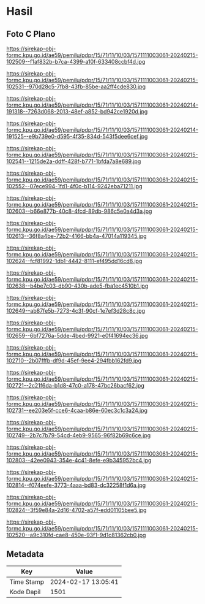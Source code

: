 # Hasil

## Foto C Plano

https://sirekap-obj-formc.kpu.go.id/ae59/pemilu/pdpr/15/71/11/10/03/1571111003061-20240215-102509--f1af832b-b7ca-4399-a10f-633408ccbf4d.jpg

https://sirekap-obj-formc.kpu.go.id/ae59/pemilu/pdpr/15/71/11/10/03/1571111003061-20240215-102531--970d28c5-7fb8-43fb-85be-aa2ff4cde830.jpg

https://sirekap-obj-formc.kpu.go.id/ae59/pemilu/pdpr/15/71/11/10/03/1571111003061-20240214-191318--7263d068-2013-48ef-a852-bd942ce1920d.jpg

https://sirekap-obj-formc.kpu.go.id/ae59/pemilu/pdpr/15/71/11/10/03/1571111003061-20240214-191525--e9b739e0-d595-4f35-834d-543f5dee6cef.jpg

https://sirekap-obj-formc.kpu.go.id/ae59/pemilu/pdpr/15/71/11/10/03/1571111003061-20240215-102541--1215de2a-ddff-428f-b771-1bfda7a8e689.jpg

https://sirekap-obj-formc.kpu.go.id/ae59/pemilu/pdpr/15/71/11/10/03/1571111003061-20240215-102552--07ece994-1fd1-4f0c-b114-9242eba71211.jpg

https://sirekap-obj-formc.kpu.go.id/ae59/pemilu/pdpr/15/71/11/10/03/1571111003061-20240215-102603--b66e877b-40c8-4fcd-89db-986c5e0a4d3a.jpg

https://sirekap-obj-formc.kpu.go.id/ae59/pemilu/pdpr/15/71/11/10/03/1571111003061-20240215-102613--36f8a4be-72b2-4166-bb4a-47014a119345.jpg

https://sirekap-obj-formc.kpu.go.id/ae59/pemilu/pdpr/15/71/11/10/03/1571111003061-20240215-102624--fcf81992-1db1-4442-8111-ef495dd16cd8.jpg

https://sirekap-obj-formc.kpu.go.id/ae59/pemilu/pdpr/15/71/11/10/03/1571111003061-20240215-102638--b4be7c03-db90-430b-ade5-fba1ec4510b1.jpg

https://sirekap-obj-formc.kpu.go.id/ae59/pemilu/pdpr/15/71/11/10/03/1571111003061-20240215-102649--ab87fe5b-7273-4c3f-90cf-1e7ef3d28c8c.jpg

https://sirekap-obj-formc.kpu.go.id/ae59/pemilu/pdpr/15/71/11/10/03/1571111003061-20240215-102659--6bf7276a-5dde-4bed-9921-e0f41694ec36.jpg

https://sirekap-obj-formc.kpu.go.id/ae59/pemilu/pdpr/15/71/11/10/03/1571111003061-20240215-102710--2b07fffb-df9d-45ef-9ee4-294fbb162fd9.jpg

https://sirekap-obj-formc.kpu.go.id/ae59/pemilu/pdpr/15/71/11/10/03/1571111003061-20240215-102721--2c21f6da-b1d8-47c0-a178-47bc26bacf62.jpg

https://sirekap-obj-formc.kpu.go.id/ae59/pemilu/pdpr/15/71/11/10/03/1571111003061-20240215-102731--ee203e5f-cce6-4caa-b86e-60ec3c1c3a24.jpg

https://sirekap-obj-formc.kpu.go.id/ae59/pemilu/pdpr/15/71/11/10/03/1571111003061-20240215-102749--2b7c7b79-54cd-4eb9-9565-96f82b69c6ce.jpg

https://sirekap-obj-formc.kpu.go.id/ae59/pemilu/pdpr/15/71/11/10/03/1571111003061-20240215-102803--42ee0943-354e-4c41-8efe-e9b345952bc4.jpg

https://sirekap-obj-formc.kpu.go.id/ae59/pemilu/pdpr/15/71/11/10/03/1571111003061-20240215-102814--f074eefe-3773-4aaa-bd83-dc32258f1d6a.jpg

https://sirekap-obj-formc.kpu.go.id/ae59/pemilu/pdpr/15/71/11/10/03/1571111003061-20240215-102824--3f59e84a-2d16-4702-a57f-edd01105bee5.jpg

https://sirekap-obj-formc.kpu.go.id/ae59/pemilu/pdpr/15/71/11/10/03/1571111003061-20240215-102520--a9c310fd-cae8-450e-93f1-9d1c81362cb0.jpg


## Metadata

| Key        | Value               |
| ---------- | ------------------- |
| Time Stamp | 2024-02-17 13:05:41 |
| Kode Dapil | 1501                |



